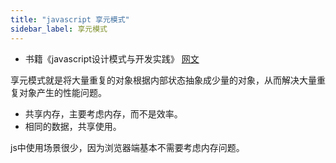 ```yaml
---
title: "javascript 享元模式"
sidebar_label: 享元模式
---
```



- 书籍《javascript设计模式与开发实践》 [网文](https://www.cnblogs.com/xiaohuochai/p/8039957.html)

享元模式就是将大量重复的对象根据内部状态抽象成少量的对象，从而解决大量重复对象产生的性能问题。

- 共享内存，主要考虑内存，而不是效率。
- 相同的数据，共享使用。

js中使用场景很少，因为浏览器端基本不需要考虑内存问题。
